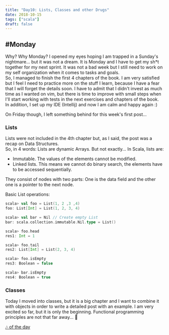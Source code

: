 ```yaml
---
title: "Day10: Lists, Classes and other Drugs"
date: 2018-10-15
tags: ["scala"]
draft: false
---
```


##  #Monday
Why? Why Monday? I opened my eyes hoping I am trapped in a Sunday's nightmare... but it was not a dream. It is Monday and I have to get my sh*t together for my next sprint.
It was not a bad week but I still need to work on my self organization when it comes to tasks and goals.  
So, I managed to finish the first 4 chapters of the book. I am very satisfied but I feel I need to practice more on the stuff I learn, because I have a fear that I will forget the details soon. I have to admit that I didn't invest as much time as I wanted on vim, but there is time to improve with small steps when I'll start working with tests in the next exercises and chapters of the book.  
In addition, I set up my IDE (Intellij) and now I am calm and happy again :)

On Friday though, I left something behind for this week's first post...

### Lists

Lists were not included in the 4th chapter but, as I said, the post was a recap on Data Structures.  
So, in 4 words: Lists are dynamic Arrays. But not exactly...
In Scala, lists are:  

* Immutable. The values of the elements cannot be modified.  
* Linked lists. This means we cannot do binary search, the elements have to be accessed sequentially.

They consist of nodes with two parts: One is the data field and the other one is a pointer to the next node.

Basic List operations:
```scala
scala> val foo = List(1, 2 ,3 ,4)
foo: List[Int] = List(1, 2, 3, 4)

scala> val bar = Nil // Create empty List
bar: scala.collection.immutable.Nil.type = List()

scala> foo.head
res1: Int = 1

scala> foo.tail
res2: List[Int] = List(2, 3, 4)

scala> foo.isEmpty
res3: Boolean = false

scala> bar.isEmpty
res4: Boolean = true
```

### Classes
Today I moved into classes, but it is a big chapter and I want to combine it with objects in order to write a detailed post with an example.
I am very excited so far, but it is only the beginning. Functional programming principles are not that far away... 👻

[🎶 of the day](https://www.youtube.com/watch?v=xdpcjtRW2jY)
